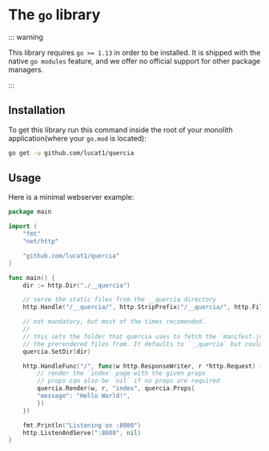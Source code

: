 # The `go` library

::: warning

This library requires `go >= 1.13` in order to be installed. It is shipped with
the native `go modules` feature, and we offer no official support for other
package managers.

:::

## Installation

To get this library run this command inside the root of your monolith
application(where your `go.mod` is located):

```sh
go get -u github.com/lucat1/quercia
```

## Usage

Here is a minimal webserver example:

```go
package main

import (
	"fmt"
	"net/http"

	"github.com/lucat1/quercia"
)

func main() {
	dir := http.Dir("./__quercia")

	// serve the static files from the __quercia directory
	http.Handle("/__quercia/", http.StripPrefix("/__quercia/", http.FileServer(dir)))

	// not mandatory, but most of the times recomended.
	//
	// this sets the folder that quercia uses to fetch the `manifest.json` and
	// the prerendered files from. It defaults to `__quercia` but could not be correct
	quercia.SetDir(dir)

	http.HandleFunc("/", func(w http.ResponseWriter, r *http.Request) {
		// render the `index` page with the given props
		// props can also be `nil` if no props are required
		quercia.Render(w, r, "index", quercia.Props{
		"message": "Hello World!",
		})
	})

	fmt.Println("Listening on :8080")
	http.ListenAndServe(":8080", nil)
}
```
